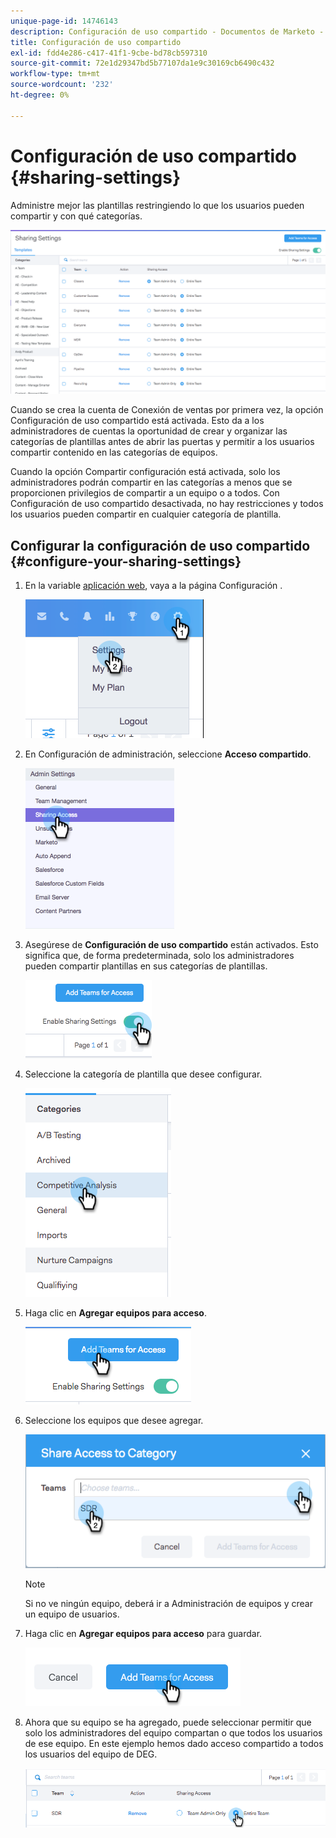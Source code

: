 ```yaml
---
unique-page-id: 14746143
description: Configuración de uso compartido - Documentos de Marketo - Documentación del producto
title: Configuración de uso compartido
exl-id: fdd4e286-c417-41f1-9cbe-bd78cb597310
source-git-commit: 72e1d29347bd5b77107da1e9c30169cb6490c432
workflow-type: tm+mt
source-wordcount: '232'
ht-degree: 0%

---
```


# Configuración de uso compartido {#sharing-settings}

Administre mejor las plantillas restringiendo lo que los usuarios pueden compartir y con qué categorías.

![](assets/main.png)

Cuando se crea la cuenta de Conexión de ventas por primera vez, la opción Configuración de uso compartido está activada. Esto da a los administradores de cuentas la oportunidad de crear y organizar las categorías de plantillas antes de abrir las puertas y permitir a los usuarios compartir contenido en las categorías de equipos.

Cuando la opción Compartir configuración está activada, solo los administradores podrán compartir en las categorías a menos que se proporcionen privilegios de compartir a un equipo o a todos. Con Configuración de uso compartido desactivada, no hay restricciones y todos los usuarios pueden compartir en cualquier categoría de plantilla.

## Configurar la configuración de uso compartido {#configure-your-sharing-settings}

1. En la variable [aplicación web](https://toutapp.com/login), vaya a la página Configuración .

   ![](assets/one-2.png)

1. En Configuración de administración, seleccione **Acceso compartido**.

   ![](assets/two-2.png)

1. Asegúrese de **Configuración de uso compartido** están activados. Esto significa que, de forma predeterminada, solo los administradores pueden compartir plantillas en sus categorías de plantillas.

   ![](assets/three-2.png)

1. Seleccione la categoría de plantilla que desee configurar.

   ![](assets/four-2.png)

1. Haga clic en **Agregar equipos para acceso**.

   ![](assets/five-2.png)

1. Seleccione los equipos que desee agregar.

   ![](assets/six-1.png)

   >[!NOTE]
   >
   >Si no ve ningún equipo, deberá ir a Administración de equipos y crear un equipo de usuarios.

1. Haga clic en **Agregar equipos para acceso** para guardar.

   ![](assets/seven-1.png)

1. Ahora que su equipo se ha agregado, puede seleccionar permitir que solo los administradores del equipo compartan o que todos los usuarios de ese equipo. En este ejemplo hemos dado acceso compartido a todos los usuarios del equipo de DEG.

   ![](assets/eight-1.png)
